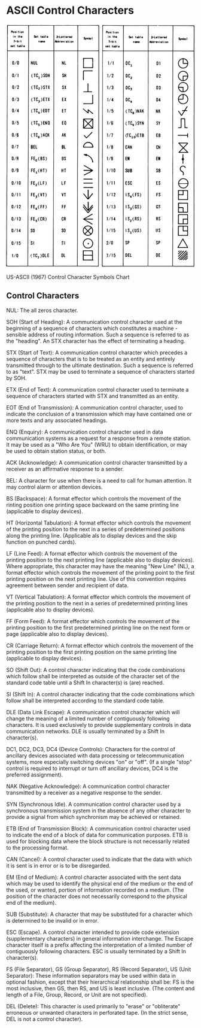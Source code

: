 # ASCII Control Characters


![alt text](US_ASCII_Control_Character_Symbols.png)

US-ASCII (1967) Control Character Symbols Chart

## Control Characters

NUL: The all zeros character. 

SOH (Start of Heading): A communication control character used at the beginning of a sequence of characters which constitutes a machine - sensible address of routing information. Such a sequence is referred to as the "heading". An STX character has the effect of terminating a heading.

STX (Start of Text): A communication control character which precedes a sequence of characters that is to be treated as an entity and entirely transmitted through to the ultimate destination. Such a sequence is referred to as "text". STX may be used to terminate a sequence of characters started by SOH.

ETX (End of Text): A communication control character used to terminate a sequence of characters started with STX and transmitted as an entity.

EOT (End of Transmission): A communication control character, used to indicate the conclusion of a transmission which may have contained one or more texts and any associated headings.

ENQ (Enquiry): A communication control character used in data communication systems as a request for a response from a remote station. It may be used as a "Who Are You" (WRU) to obtain identification, or may be used to obtain station status, or both.

ACK (Acknowledge): A communication control character transmitted by a receiver as an affirmative response to a sender.

BEL: A character for use when there is a need to call for human attention. It may control alarm or attention devices.

BS (Backspace): A format effector which controls the movement of the rinting position one printing space backward on the same printing line (applicable to display devices).

HT (Horizontal Tabulation): A format effector which controls the movement of the printing position to the next in a series of predetermined positions along the printing line. (Applicable als to display devices and the skip function on punched cards).

LF (Line Feed): A format effector which controls the movement of the printing position to the next printing line (applicable also to display devices). Where appropriate, this character may have the meaning "New Line" (NL), a format effector which controls the movement of the printing point to the first printing position on the next printing line. Use of this convention requires agreement between sender and recipient of data.

VT (Vertical Tabulation): A format effector which controls the movement of the printing position to the next in a series of predetermined printing lines (applicable also to display devices).

FF (Form Feed): A format effector which controls the movement of the printing position to the first predetermined printing line on the next form or page (applicable also to display devices).

CR (Carriage Return): A format effector which controls the movement of the printing position to the first printing position on the same printing line (applicable to display devices).

SO (Shift Out): A control character indicating that the code combinations which follow shall be interpreted as outside of the character set of the standard code table until a Shift In character(s) is (are) reached.

SI (Shift In): A control character indicating that the code combinations which follow shall be interpreted according to the standard code table.

DLE (Data Link Escape): A communication control character which will change the meaning of a limited number of contiguously following characters. It is used exclusively to provide supplementary controls in data communication networks. DLE is usually terminated by a Shift In character(s).

DC1, DC2, DC3, DC4 (Device Controls): Characters for the control of ancillary devices associated with data processing or telecommunication systems, more especially switching devices "on" or "off". (If a single "stop" control is required to interrupt or turn off ancillary devices, DC4 is the preferred assignment).

NAK (Negative Acknowledge): A communication control character transmitted by a receiver as a negative response to the sender.

SYN (Synchronous Idle). A communication control character used by a synchronous transmission system in the absence of any other character to provide a signal from which synchronism may be achieved or retained.

ETB (End of Transmission Block): A communication control character used to indicate the end of a block of data for communication purposes. ETB is used for blocking data where the block structure is not necessarily related to the processing format.

CAN (Cancel): A control character used to indicate that the data with which it is sent is in error or is to be disregarded.

EM (End of Medium): A control character associated with the sent data which may be used to identify the physical end of the medium or the end of the used, or wanted, portion of information recorded on a medium. (The position of the character does not necessarily correspond to the physical end of the medium).

SUB (Substitute): A character that may be substituted for a character which is determined to be invalid or in error.

ESC (Escape). A control character intended to provide code extension (supplementary characters) in general information interchange. The Escape character itself is a prefix affecting the interpretation of a limited number of contiguously following characters. ESC is usually terminated by a Shift In character(s).

FS (File Separator), 
GS (Group Separator), 
RS (Record Separator), 
US (Unit Separator): These information separators may be used within data in optional fashion, except that their hierarchical relationship shall be: FS is the most inclusive, then GS, then RS, and US is least inclusive. (The content and length of a File, Group, Record, or Unit are not specified).

DEL (Delete): This character is used primarily to "erase" or "obliterate" erroneous or unwanted characters in perforated tape. (In the strict sense, DEL is not a control character).
